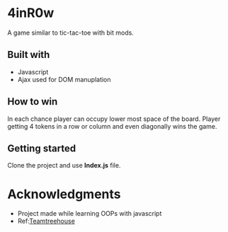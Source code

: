 # 4inR0w
A game similar to tic-tac-toe with bit mods.

## Built with
- Javascript
- Ajax used for DOM manuplation

## How to win
In each chance player can occupy lower most space of the board.
Player getting 4 tokens in a row or column and even diagonally wins the game.

## Getting started
Clone the project and use **Index.js** file.

# Acknowledgments
- Project made while learning OOPs with javascript
- Ref:[Teamtreehouse](teamtreehouse.com/)
 




